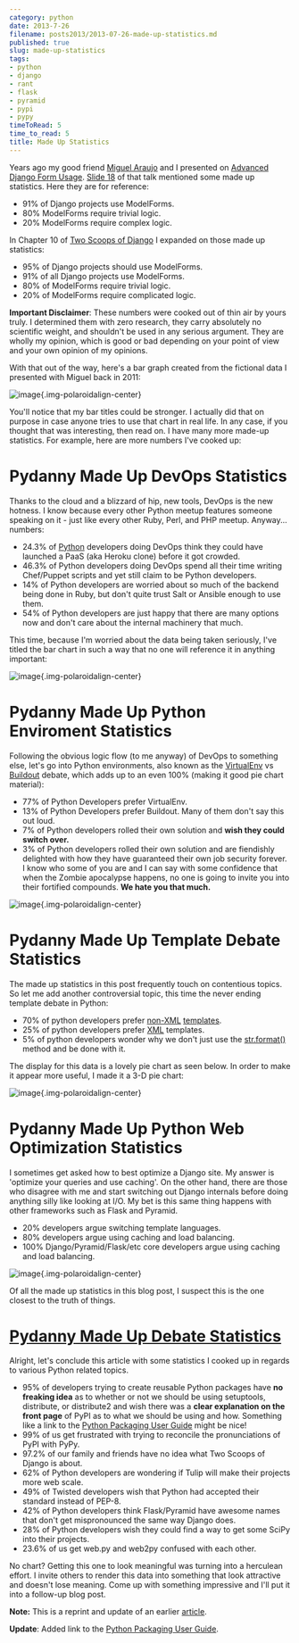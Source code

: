 ```yaml
---
category: python
date: 2013-7-26
filename: posts2013/2013-07-26-made-up-statistics.md
published: true
slug: made-up-statistics
tags:
- python
- django
- rant
- flask
- pyramid
- pypi
- pypy
timeToRead: 5
time_to_read: 5
title: Made Up Statistics
---
```


Years ago my good friend [Miguel Araujo](https://twitter.com/maraujop)
and I presented on [Advanced Django Form
Usage](http://speakerdeck.com/u/pydanny/p/advanced-django-forms-usage).
[Slide
18](http://www.slideshare.net/pydanny/advanced-django-forms-usage/52) of
that talk mentioned some made up statistics. Here they are for
reference:

-   91% of Django projects use ModelForms.
-   80% ModelForms require trivial logic.
-   20% ModelForms require complex logic.

In Chapter 10 of [Two Scoops of Django](http://django.2scoops.org/) I
expanded on those made up statistics:

-   95% of Django projects should use ModelForms.
-   91% of all Django projects use ModelForms.
-   80% of ModelForms require trivial logic.
-   20% of ModelForms require complicated logic.

**Important Disclaimer**: These numbers were cooked out of thin air by
yours truly. I determined them with zero research, they carry absolutely
no scientific weight, and shouldn't be used in any serious argument.
They are wholly my opinion, which is good or bad depending on your point
of view and your own opinion of my opinions.

With that out of the way, here's a bar graph created from the fictional
data I presented with Miguel back in 2011:

![image](static/made-up-statistics.png){.img-polaroidalign-center}

You'll notice that my bar titles could be stronger. I actually did that
on purpose in case anyone tries to use that chart in real life. In any
case, if you thought that was interesting, then read on. I have many
more made-up statistics. For example, here are more numbers I've cooked
up:

Pydanny Made Up DevOps Statistics
=================================

Thanks to the cloud and a blizzard of hip, new tools, DevOps is the new
hotness. I know because every other Python meetup features someone
speaking on it - just like every other Ruby, Perl, and PHP meetup.
Anyway... numbers:

-   24.3% of [Python](http://python.org/) developers doing DevOps think
    they could have launched a PaaS (aka Heroku clone) before it got
    crowded.
-   46.3% of Python developers doing DevOps spend all their time writing
    Chef/Puppet scripts and yet still claim to be Python developers.
-   14% of Python developers are worried about so much of the backend
    being done in Ruby, but don't quite trust Salt or Ansible enough to
    use them.
-   54% of Python developers are just happy that there are many options
    now and don't care about the internal machinery that much.

This time, because I'm worried about the data being taken seriously,
I've titled the bar chart in such a way that no one will reference it
in anything important:

![image](static/devops.png){.img-polaroidalign-center}

Pydanny Made Up Python Enviroment Statistics
============================================

Following the obvious logic flow (to me anyway) of DevOps to something
else, let's go into Python environments, also known as the
[VirtualEnv](http://pypi.python.org/pypi/virtualenv) vs
[Buildout](http://pypi.python.org/pypi/zc.buildout) debate, which adds
up to an even 100% (making it good pie chart material):

-   77% of Python Developers prefer VirtualEnv.
-   13% of Python Developers prefer Buildout. Many of them don't say
    this out loud.
-   7% of Python developers rolled their own solution and **wish they
    could switch over.**
-   3% of Python developers rolled their own solution and are fiendishly
    delighted with how they have guaranteed their own job security
    forever. I know who some of you are and I can say with some
    confidence that when the Zombie apocalypse happens, no one is going
    to invite you into their fortified compounds. **We hate you that
    much.**

![image](static/environment.png){.img-polaroidalign-center}

Pydanny Made Up Template Debate Statistics
==========================================

The made up statistics in this post frequently touch on contentious
topics. So let me add another controversial topic, this time the never
ending template debate in Python:

-   70% of python developers prefer
    [non-XML](https://docs.djangoproject.com/en/1.5/ref/templates/)
    [templates](http://jinja.pocoo.org/docs/).
-   25% of python developers prefer [XML](http://www.makotemplates.org/)
    templates.
-   5% of python developers wonder why we don't just use the
    [str.format()](http://docs.python.org/library/string.html#formatstrings)
    method and be done with it.

The display for this data is a lovely pie chart as seen below. In order
to make it appear more useful, I made it a 3-D pie chart:

![image](static/templates.png){.img-polaroidalign-center}

Pydanny Made Up Python Web Optimization Statistics
==================================================

I sometimes get asked how to best optimize a Django site. My answer is
'optimize your queries and use caching'. On the other hand, there are
those who disagree with me and start switching out Django internals
before doing anything silly like looking at I/O. My bet is this same
thing happens with other frameworks such as Flask and Pyramid.

-   20% developers argue switching template languages.
-   80% developers argue using caching and load balancing.
-   100% Django/Pyramid/Flask/etc core developers argue using caching
    and load balancing.

![image](static/optimization.png){.img-polaroidalign-center}

Of all the made up statistics in this blog post, I suspect this is the
one closest to the truth of things.

<span id="debate-statistics"></span>
[Pydanny Made Up Debate Statistics](#debate-statistics)
=======================================================

Alright, let's conclude this article with some statistics I cooked up
in regards to various Python related topics.

-   95% of developers trying to create reusable Python packages have
    **no freaking idea** as to whether or not we should be using
    setuptools, distribute, or distribute2 and wish there was a **clear
    explanation on the front page** of PyPI as to what we should be
    using and how. Something like a link to the [Python Packaging User
    Guide](https://python-packaging-user-guide.readthedocs.org/en/latest/index.html)
    might be nice!
-   99% of us get frustrated with trying to reconcile the pronunciations
    of PyPI with PyPy.
-   97.2% of our family and friends have no idea what Two Scoops of
    Django is about.
-   62% of Python developers are wondering if Tulip will make their
    projects more web scale.
-   49% of Twisted developers wish that Python had accepted their
    standard instead of PEP-8.
-   42% of Python developers think Flask/Pyramid have awesome names that
    don't get mispronounced the same way Django does.
-   28% of Python developers wish they could find a way to get some
    SciPy into their projects.
-   23.6% of us get web.py and web2py confused with each other.

No chart? Getting this one to look meaningful was turning into a
herculean effort. I invite others to render this data into something
that look attractive and doesn't lose meaning. Come up with something
impressive and I'll put it into a follow-up blog post.

**Note:** This is a reprint and update of an earlier
[article](https://pydanny.blogspot.com/2011/12/made-up-statistics.html).

**Update**: Added link to the [Python Packaging User
Guide](https://python-packaging-user-guide.readthedocs.org/en/latest/index.html).
